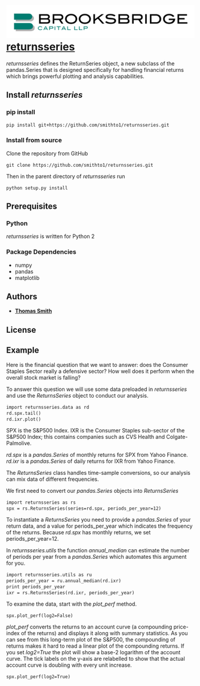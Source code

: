 # [![Brooksbridge](logo/brooksbridge_logo.jpg)](https://github.com/smithto1/returnsseries.git) [returnsseries](https://github.com/smithto1/returnsseries.git)

*returnsseries* defines the ReturnSeries object, a new subclass of the pandas.Series that is designed specifically for handling financial returns which brings powerful plotting and analysis capabilities. 

## Install *returnsseries*
### pip install
```
pip install git+https://github.com/smithto1/returnsseries.git
```
### Install from source
Clone the repository from GitHub
```
git clone https://github.com/smithto1/returnsseries.git
```
Then in the parent directory of *returnsseries* run
```
python setup.py install
```

## Prerequisites
### Python
*returnsseries* is written for Python 2
### Package Dependencies
* numpy
* pandas
* matplotlib

## Authors
* [**Thomas Smith**](https://www.linkedin.com/in/thomassmithcfa/)

## License

## Example
Here is the financial question that we want to answer: does the Consumer Staples Sector really a defensive sector? How well does it perform when the overall stock market is falling?

To answer this question we will use some data preloaded in *returnsseries* and use the *ReturnsSeries* object to conduct our analysis.
```
import returnsseries.data as rd
rd.spx.tail()
rd.ixr.plot()
```
SPX is the S&P500 Index. IXR is the Consumer Staples sub-sector of the S&P500 Index; this contains companies such as CVS Health and Colgate-Palmolive. 

*rd.spx* is a *pandas.Series* of monthly returns for SPX from Yahoo Finance. *rd.ixr* is a *pandas.Series* of daily returns for IXR from Yahoo Finance. 

The *ReturnsSeries* class handles time-sample conversions, so our analysis can mix data of different frequencies.

We first need to convert our *pandas.Series* objects into *ReturnsSeries*
```
import returnsseries as rs
spx = rs.ReturnsSeries(series=rd.spx, periods_per_year=12)
```
To instantiate a *ReturnsSeries* you need to provide a *pandas.Series* of your return data, and a value for periods_per_year which indicates the frequency of the returns. Because *rd.spx* has monthly returns, we set periods_per_year=12.

In *returnsseries.utils* the function *annual_median* can estimate the number of periods per year from a *pandas.Series* which automates this argument for you. 
```
import returnsseries.utils as ru
periods_per_year = ru.annual_median(rd.ixr)
print periods_per_year
ixr = rs.ReturnsSeries(rd.ixr, periods_per_year)
```

To examine the data, start with the *plot_perf* method. 
```
spx.plot_perf(log2=False)
```
*plot_perf* converts the returns to an account curve (a compounding price-index of the returns) and displays it along with summary statistics. As you can see from this long-term plot of the S&P500, the compounding of returns makes it hard to read a linear plot of the compounding returns. 
If you set *log2=True* the plot will show a base-2 logarithm of the account curve. The tick labels on the y-axis are relabelled to show that the actual account curve is doubling with every unit increase. 
```
spx.plot_perf(log2=True)
```
